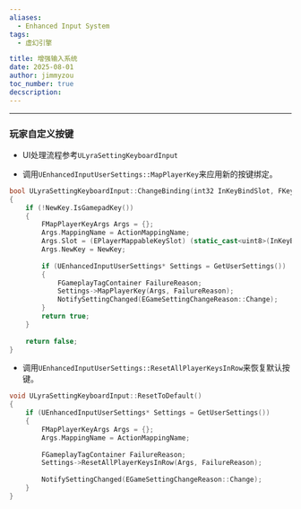 ```yaml
---
aliases:
  - Enhanced Input System
tags:
  - 虚幻引擎

title: 增强输入系统
date: 2025-08-01
author: jimmyzou
toc_number: true
decscription: 
---
```


---
### 玩家自定义按键

- UI处理流程参考`ULyraSettingKeyboardInput`

- 调用`UEnhancedInputUserSettings::MapPlayerKey`来应用新的按键绑定。

``` cpp
bool ULyraSettingKeyboardInput::ChangeBinding(int32 InKeyBindSlot, FKey NewKey)
{
    if (!NewKey.IsGamepadKey())
    {
        FMapPlayerKeyArgs Args = {};
        Args.MappingName = ActionMappingName;
        Args.Slot = (EPlayerMappableKeySlot) (static_cast<uint8>(InKeyBindSlot));
        Args.NewKey = NewKey;
   
        if (UEnhancedInputUserSettings* Settings = GetUserSettings())
        {
            FGameplayTagContainer FailureReason;  
            Settings->MapPlayerKey(Args, FailureReason);  
            NotifySettingChanged(EGameSettingChangeReason::Change);  
        }
        return true;
    }
    
    return false;  
}
```

- 调用`UEnhancedInputUserSettings::ResetAllPlayerKeysInRow`来恢复默认按键。

```cpp
void ULyraSettingKeyboardInput::ResetToDefault()
{
    if (UEnhancedInputUserSettings* Settings = GetUserSettings())
    {
        FMapPlayerKeyArgs Args = {};
        Args.MappingName = ActionMappingName;
        
        FGameplayTagContainer FailureReason;
        Settings->ResetAllPlayerKeysInRow(Args, FailureReason);
        
        NotifySettingChanged(EGameSettingChangeReason::Change);
    }
}
```